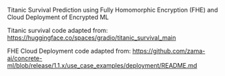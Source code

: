 Titanic Survival Prediction using Fully Homomorphic Encryption (FHE) and Cloud Deployment of Encrypted ML

Titanic survival code adapted from:
https://huggingface.co/spaces/gradio/titanic_survival_main

FHE Cloud Deployment code adapted from:
https://github.com/zama-ai/concrete-ml/blob/release/1.1.x/use_case_examples/deployment/README.md
